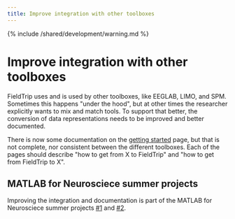 ```yaml
---
title: Improve integration with other toolboxes
---
```


{% include /shared/development/warning.md %}

# Improve integration with other toolboxes

FieldTrip uses and is used by other toolboxes, like EEGLAB, LIMO, and SPM. Sometimes this happens "under the hood", but at other times the researcher explicitly wants to mix and match tools. To support that better, the conversion of data representations needs to be improved and better documented.

There is now some documentation on the [getting started](/getting_started/#getting-started-with-data-from-other-software) page, but that is not complete, nor consistent between the different toolboxes. Each of the pages should describe "how to get from X to FieldTrip" and "how to get from FieldTrip to X".

## MATLAB for Neurosciece summer projects

Improving the integration and documentation is part of the MATLAB for Neurosciece summer projects [#1](https://github.com/fieldtrip/fieldtrip/issues?q=is%3Aissue+project%3Afieldtrip/fieldtrip/3) and [#2](https://github.com/fieldtrip/fieldtrip/issues?q=is%3Aissue+project%3Afieldtrip/fieldtrip/4).
